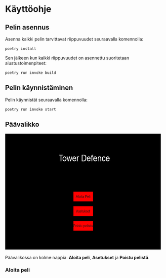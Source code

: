 # Käyttöohje

## Pelin asennus
Asenna kaikki pelin tarvittavat riippuvuudet seuraavalla komennolla:
```
poetry install
```
Sen jälkeen kun kaikki riippuvuudet on asennettu suoritetaan alustustoimenpiteet:
```
poetry run invoke build
```
## Pelin käynnistäminen
Pelin käynnistät seuraavalla komennolla:
```
poetry run invoke start
```
## Päävalikko
![Kuva pelin päävalikosta](https://github.com/danttu/ot-harjoitustyo/blob/main/harjoitustyo/dokumentaatio/kuvat/paavalikko.png)

Päävalikossa on kolme nappia: **Aloita peli**, **Asetukset** ja **Poistu pelistä**.
### Aloita peli
